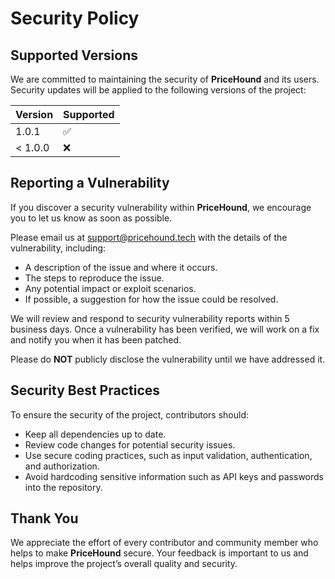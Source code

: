 # Security Policy

## Supported Versions
We are committed to maintaining the security of **PriceHound** and its users. Security updates will be applied to the following versions of the project:

| Version | Supported          |
| ------- | ------------------ |
| 1.0.1   | :white_check_mark:  |
| < 1.0.0 | :x:                |

## Reporting a Vulnerability
If you discover a security vulnerability within **PriceHound**, we encourage you to let us know as soon as possible.

Please email us at support@pricehound.tech with the details of the vulnerability, including:
- A description of the issue and where it occurs.
- The steps to reproduce the issue.
- Any potential impact or exploit scenarios.
- If possible, a suggestion for how the issue could be resolved.

We will review and respond to security vulnerability reports within 5 business days. Once a vulnerability has been verified, we will work on a fix and notify you when it has been patched.

Please do **NOT** publicly disclose the vulnerability until we have addressed it.

## Security Best Practices
To ensure the security of the project, contributors should:
- Keep all dependencies up to date.
- Review code changes for potential security issues.
- Use secure coding practices, such as input validation, authentication, and authorization.
- Avoid hardcoding sensitive information such as API keys and passwords into the repository.

## Thank You
We appreciate the effort of every contributor and community member who helps to make **PriceHound** secure. Your feedback is important to us and helps improve the project’s overall quality and security.
